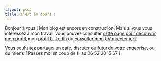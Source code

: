 ```yaml
---
layout: post
title: C'est en cours !
---
```


Bonjour à vous ! Mon blog est encore en construction. Mais si vous vous intéressez à mon travail, vous pouvez consulter [cette page pour découvrir mon profil](https://francoismarceau.fr/employ/), mon [profil LinkedIn](https://www.linkedin.com/in/françois-marceau-99052048/) ou [consulter mon CV directement](https://drive.google.com/open?id=1pH1GggXzKpOv4r0i_2kQoX08RPzERbcW). 

Vous souhaitez partager un café, discuter du futur de votre entreprise, ou du miens ? Passez moi un coup de fil au 06 52 20 15 67 !
